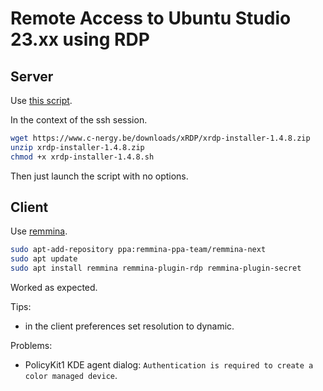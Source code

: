# Remote Access to Ubuntu Studio 23.xx using RDP

## Server

Use [this script](https://c-nergy.be/blog/?p=19228).

In the context of the ssh session.

```sh
wget https://www.c-nergy.be/downloads/xRDP/xrdp-installer-1.4.8.zip
unzip xrdp-installer-1.4.8.zip
chmod +x xrdp-installer-1.4.8.sh
```

Then just launch the script with no options.


## Client


Use [remmina](https://remmina.org/how-to-install-remmina/).

```sh
sudo apt-add-repository ppa:remmina-ppa-team/remmina-next
sudo apt update
sudo apt install remmina remmina-plugin-rdp remmina-plugin-secret
```

Worked as expected.

Tips:

* in the client preferences set resolution to dynamic.

Problems:

* PolicyKit1 KDE agent dialog:
`Authentication is required to create a color managed device`.
